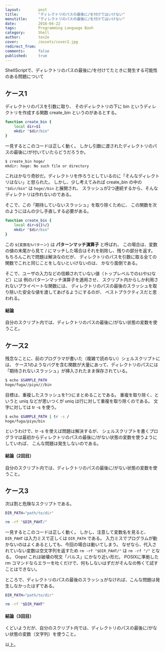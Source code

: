 ```yaml
---
layout:        post
title:         "ディレクトリのパスの最後に/を付けてはいけない"
menutitle:     "ディレクトリのパスの最後に/を付けてはいけない"
date:          2016-04-22
tags:          Programming Language Bash
category:      Shell
author:        tex2e
cover:         /assets/cover2.jpg
redirect_from:
comments:      false
published:     true
---
```


ShellScriptで、ディレクトリのパスの最後に/を付けてたときに発生する可能性のある問題について

ケース1
--------

ディレクトリのパスを引数に取り、
そのディレクトリの下に bin というディレクトリを作成する関数 create_bin というのがあるとする。

```bash
function create_bin {
    local dir=$1
    mkdir "$dir/bin"
}
```

一見するとこのコードは正しく動く。
しかし引数に渡されたディレクトリのパスの最後に/が付いていたらどうだろうか。

```bash
$ create_bin hoge/
mkdir: hoge: No such file or directory
```

これはかなり奇妙だ。ディレクトリを作ろうとしているのに「そんなディレクトリはない」と怒られた。
しかし、少し考えてみれば create_bin の中の `"$dir/bin"` は `hoge//bin` と展開され、
スラッシュが2つ連続するから、そんなディレクトリは作れないのである。

そこで、この「期待していないスラッシュ」を取り除くために、
この関数を次のようにほんの少し手直しする必要がある。

```bash
function create_bin {
    local dir=${1%/}
    mkdir "$dir/bin"
}
```

この `${変数名%パターン}` は **パターンマッチ演算子** と呼ばれ、
この場合は、変数の値の末尾から見て / にマッチした場合はそれを削除し、残りの部分を返す。
もちろんこれで問題は解決なのだが、
ディレクトリのパスを引数に取る全ての関数でこれと同じことをしないといけないのは、
かなり面倒である。

そこで、ユーザの入力などの信頼されていない値（トップレベルでの`$1`や`$2`など）には
例のパターンマッチ演算子を適用させ、
スクリプト内からしか利用されないプライベートな関数には、
ディレクトリのパスの最後のスラッシュを取り除いた安全な値を渡してあげるようにするのが、
ベストプラクティスだと思われる。

#### 結論

自分のスクリプト内では、ディレクトリのパスの最後に/がない状態の変数を使うこと。


ケース2
----------

残念なことに、前のプログラマが書いた（複雑で読めない）シェルスクリプトには、
ケース1のようなバグを含む関数が大量にあって、ディレクトリのパスには
「期待されないスラッシュ」が挿入されたまま保存されている。

```bash
$ echo $SAMPLE_PATH
hoge/fuga//piyo///bin
```

目標は、重複したスラッシュを1つにまとめることである。
重複を取り除く、というと uniq などが思いつくが uniq は行に対して重複を取り除くのである。
文字に対しては tr -s を使う。

```bash
$ echo $SAMPLE_PATH | tr -s /
hoge/fuga/piyo/bin
```

というわけで、tr -s を使えば問題は解決するが、
シェルスクリプトを書くプログラマは最初からディレクトリのパスの最後に/がない状態の変数を使うようにしていれば、
こんな問題は発生しないのである。

#### 結論（2回目）

自分のスクリプト内では、ディレクトリのパスの最後に/がない状態の変数を使うこと。


ケース3
---------

次は割と危険なスクリプトである。

```bash
DIR_PATH="path/to/dir"

rm -rf "$DIR_PAHT/"
```

一見するとこのコードは正しく動く。
しかし、注意して変数名を見ると、`DIR_PAHT` は入力ミスで正しくは `DIR_PATH` である。
入力ミスでプログラムが動かないのはよくあるとしても、今回の場合は動いてしまう。
なぜなら、代入されていない変数は空文字列を返すため `rm -rf "$DIR_PAHT/"` は `rm -rf "/"`
となる。
Oops! これは破壊の呪文「バルス」にかなり近い形だ。
POSIXに準拠した rm コマンドならエラーを吐くだけで、何もしないはずだがそんなの怖くて試すことはできない。

ところで、ディレクトリのパスの最後のスラッシュがなければ、こんな問題は発生しなかったはずである。

```bash
DIR_PATH="path/to/dir"

rm -rf "$DIR_PAHT"
```

#### 結論（3回目）

くどいようだが、自分のスクリプト内では、ディレクトリのパスの最後に/がない状態の変数（文字列）を使うこと。

以上。
